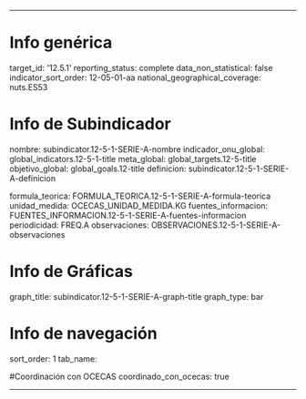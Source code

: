 ---

# Info genérica
target_id: '12.5.1'
reporting_status: complete
data_non_statistical: false
indicator_sort_order: 12-05-01-aa
national_geographical_coverage: nuts.ES53

# Info de Subindicador
nombre: subindicator.12-5-1-SERIE-A-nombre
indicador_onu_global: global_indicators.12-5-1-title
meta_global: global_targets.12-5-title
objetivo_global: global_goals.12-title
definicion: subindicator.12-5-1-SERIE-A-definicion

formula_teorica: FORMULA_TEORICA.12-5-1-SERIE-A-formula-teorica
unidad_medida: OCECAS_UNIDAD_MEDIDA.KG
fuentes_informacion: FUENTES_INFORMACION.12-5-1-SERIE-A-fuentes-informacion
periodicidad: FREQ.A
observaciones: OBSERVACIONES.12-5-1-SERIE-A-observaciones
# Info de Gráficas
graph_title: subindicator.12-5-1-SERIE-A-graph-title
graph_type: bar

# Info de navegación
sort_order: 1
tab_name:

#Coordinación con OCECAS
coordinado_con_ocecas: true

---
